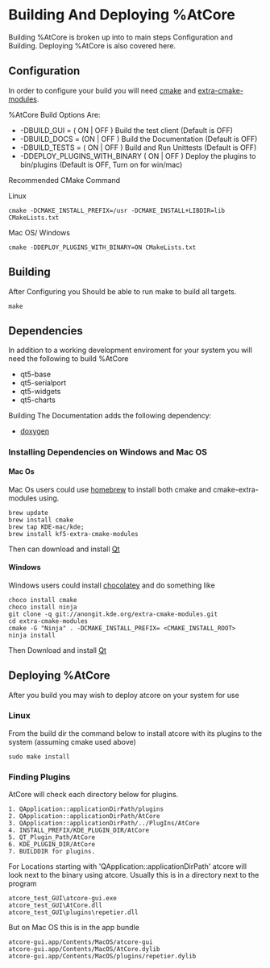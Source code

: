 # Building And Deploying %AtCore
Building %AtCore is broken up into to main steps Configuration and Building. Deploying %AtCore is also covered here.

## Configuration 
In order to configure your build you will need [cmake] and [extra-cmake-modules]. 

%AtCore Build Options Are: 
 - -DBUILD_GUI = ( ON | OFF )  Build the test client (Default is OFF)
 - -DBUILD_DOCS = (ON | OFF ) Build the Documentation (Default is OFF)
 - -DBUILD_TESTS = ( ON | OFF ) Build and Run Unittests (Default is OFF)
 - -DDEPLOY_PLUGINS_WITH_BINARY ( ON | OFF ) Deploy the plugins to bin/plugins (Default is OFF, Turn on for win/mac)
 
Recommended CMake Command

Linux
```
cmake -DCMAKE_INSTALL_PREFIX=/usr -DCMAKE_INSTALL+LIBDIR=lib CMakeLists.txt
```

Mac OS/ Windows
```
cmake -DDEPLOY_PLUGINS_WITH_BINARY=ON CMakeLists.txt
```
## Building
After Configuring you Should be able to run make to build all targets.

```
make
```

## Dependencies
In addition to a working development enviroment for your system you will need the following to build %AtCore
 - qt5-base
 - qt5-serialport
 - qt5-widgets
 - qt5-charts
 
Building The Documentation adds the following dependency:
 - [doxygen]

### Installing Dependencies on Windows and Mac OS

#### Mac Os
Mac Os users could use [homebrew] to install both cmake and cmake-extra-modules using.
```
brew update
brew install cmake
brew tap KDE-mac/kde;
brew install kf5-extra-cmake-modules
```
Then can download and install [Qt]

#### Windows
Windows users could install [chocolatey] and do something like 
```
choco install cmake
choco install ninja
git clone -q git://anongit.kde.org/extra-cmake-modules.git
cd extra-cmake-modules
cmake -G "Ninja" . -DCMAKE_INSTALL_PREFIX= <CMAKE_INSTALL_ROOT>
ninja install
```
Then Download and install [Qt]

## Deploying %AtCore
After you build you may wish to deploy atcore on your system for use
### Linux
From the build dir the command below to install atcore with its plugins to the system (assuming cmake used above)
```
sudo make install
```
### Finding Plugins
AtCore will check each directory below for plugins.

    1. QApplication::applicationDirPath/plugins
    2. QApplication::applicationDirPath/AtCore
    3. QApplication::applicationDirPath/../PlugIns/AtCore
    4. INSTALL_PREFIX/KDE_PLUGIN_DIR/AtCore
    5. QT_Plugin_Path/AtCore
    6. KDE_PLUGIN_DIR/AtCore
    7. BUILDDIR for plugins.

For Locations starting with 'QApplication::applicationDirPath'  atcore will look next to the binary using atcore.
Usually this is in a directory next to the program 
```
atcore_test_GUI\atcore-gui.exe
atcore_test_GUI\AtCore.dll
atcore_test_GUI\plugins\repetier.dll
```

But on Mac OS this is in the app bundle 
```
atcore-gui.app/Contents/MacOS/atcore-gui
atcore-gui.app/Contents/MacOS/AtCore.dylib
atcore-gui.app/Contents/MacOS/plugins/repetier.dylib
```
[Qt]:https://www.qt.io
[doxygen]:http://www.stack.nl/~dimitri/doxygen/
[cmake]:https://cmake.org/
[extra-cmake-modules]:https://cgit.kde.org/extra-cmake-modules.git/tree
[homebrew]:https://brew.sh/
[chocolatey]:https://chocolatey.org/
